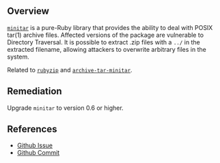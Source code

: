 ## Overview
[`minitar`](https://rubygems.org/gems/minitar) is a pure-Ruby library that provides the ability to deal with POSIX tar(1) archive files.
Affected versions of the package are vulnerable to Directory Traversal. It is possible to extract .zip files with a `../` in the extracted filename, allowing attackers to overwrite arbitrary files in the system.

Related to [`rubyzip`](https://snyk.io/vuln/SNYK-RUBY-RUBYZIP-20336) and [`archive-tar-minitar`](https://snyk.io/vuln/SNYK-RUBY-ARCHIVETARMINITAR-20337).


## Remediation
Upgrade `minitar` to version 0.6 or higher.

## References
- [Github Issue](https://github.com/halostatue/minitar/issues/16)
- [Github Commit](https://github.com/halostatue/minitar/commit/c31ad52ab502859392cf218eb1f947ac78d2a3fd)
